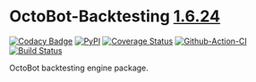 # OctoBot-Backtesting [1.6.24](https://github.com/Drakkar-Software/OctoBot-Backtesting/blob/master/CHANGELOG.md)
[![Codacy Badge](https://api.codacy.com/project/badge/Grade/aa0b156e99604b3c98923fffeaea6a49)](https://app.codacy.com/gh/Drakkar-Software/OctoBot-Backtesting?utm_source=github.com&utm_medium=referral&utm_content=Drakkar-Software/OctoBot-Backtesting&utm_campaign=Badge_Grade_Dashboard)
[![PyPI](https://img.shields.io/pypi/v/OctoBot-Backtesting.svg)](https://pypi.python.org/pypi/OctoBot-Backtesting/)
[![Coverage Status](https://coveralls.io/repos/github/Drakkar-Software/OctoBot-Backtesting/badge.svg?branch=master)](https://coveralls.io/github/Drakkar-Software/OctoBot-Backtesting?branch=master)
[![Github-Action-CI](https://github.com/Drakkar-Software/OctoBot-Backtesting/workflows/OctoBot-Backtesting-CI/badge.svg)](https://github.com/Drakkar-Software/OctoBot-Backtesting/actions)
[![Build Status](https://cloud.drone.io/api/badges/Drakkar-Software/OctoBot-Backtesting/status.svg)](https://cloud.drone.io/Drakkar-Software/OctoBot-Backtesting)

OctoBot backtesting engine package.